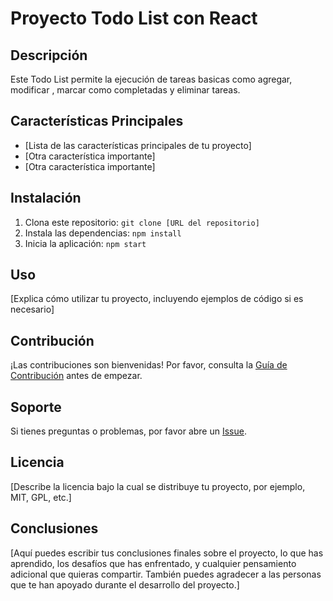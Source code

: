 # Proyecto Todo List con React

## Descripción
Este Todo List permite la ejecución de tareas basicas como agregar, modificar , marcar como completadas y eliminar tareas.

## Características Principales
- [Lista de las características principales de tu proyecto]
- [Otra característica importante]
- [Otra característica importante]

## Instalación
1. Clona este repositorio: `git clone [URL del repositorio]`
2. Instala las dependencias: `npm install`
3. Inicia la aplicación: `npm start`

## Uso
[Explica cómo utilizar tu proyecto, incluyendo ejemplos de código si es necesario]

## Contribución
¡Las contribuciones son bienvenidas! Por favor, consulta la [Guía de Contribución](CONTRIBUTING.md) antes de empezar.

## Soporte
Si tienes preguntas o problemas, por favor abre un [Issue](https://github.com/tu_usuario/tu_proyecto/issues).

## Licencia
[Describe la licencia bajo la cual se distribuye tu proyecto, por ejemplo, MIT, GPL, etc.]

## Conclusiones
[Aquí puedes escribir tus conclusiones finales sobre el proyecto, lo que has aprendido, los desafíos que has enfrentado, y cualquier pensamiento adicional que quieras compartir. También puedes agradecer a las personas que te han apoyado durante el desarrollo del proyecto.]

